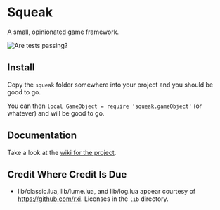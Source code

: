 # Squeak

A small, opinionated game framework.

![Are tests passing?](https://github.com/drhayes/squeak.lua/workflows/Tests/badge.svg)


## Install

Copy the `squeak` folder somewhere into your project and you should be good to go.

You can then `local GameObject = require 'squeak.gameObject'` (or whatever) and will be good to go.


## Documentation

Take a look at the [wiki for the project][project-wiki].


## Credit Where Credit Is Due

* lib/classic.lua, lib/lume.lua, and lib/log.lua appear courtesy of https://github.com/rxi. Licenses in the `lib` directory.



[project-wiki]: https://github.com/drhayes/squeak.lua/wiki
